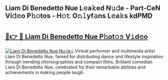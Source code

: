 ## Liam Di Benedetto Nue L𝚎a𝚔ed N𝚞𝚍e - Part-CeN Vi𝚍𝚎o P𝚑𝚘tos - H𝚘𝚝 O𝚗𝚕yf𝚊ns L𝚎a𝚔s kdPMD

# <h2><a href="http://kfcw0d.oniu.top/?m=Liam+Di+Benedetto+Nue">🔗👉 🔴 Liam Di Benedetto Nue P𝚑ot𝚘𝚜 V𝚒d𝚎o</a></h2>

[![Liam Di Benedetto Nue Nu𝚍e𝚜](https://i.imgur.com/0qMVB7G.gif)](http://kfcw0d.oniu.top/?m=Liam+Di+Benedetto+Nue)
Virtual performer and multimedia artist Liam Di Benedetto Nue, famed for distributing dance and lifestyle inspiration through trending choreographies and compact films. Brilliant comedian Liam Di Benedetto Nue, celebrated for their remarkable abilities and achievements in making people laugh.  
